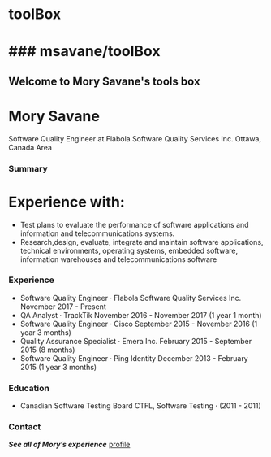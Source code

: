 # toolBox
# ### msavane/toolBox
## Welcome to Mory Savane's tools box
# Mory Savane
Software Quality Engineer at Flabola Software Quality Services
Inc.
Ottawa, Canada Area
### Summary
# Experience with: 
+ Test plans to evaluate the performance of software
applications and information and telecommunications systems.
+ Research,design, evaluate, integrate and maintain software applications, technical
environments, operating systems, embedded software, information
warehouses and telecommunications software

### Experience
+ Software Quality Engineer · Flabola Software Quality Services Inc.
November 2017 - Present
+ QA Analyst · TrackTik
November 2016 - November 2017 (1 year 1 month)
+ Software Quality Engineer · Cisco
September 2015 - November 2016 (1 year 3 months)
+ Quality Assurance Specialist · Emera Inc.
February 2015 - September 2015 (8 months)
+ Software Quality Engineer · Ping Identity
December 2013 - February 2015 (1 year 3 months)


### Education
+ Canadian Software Testing Board
CTFL, Software Testing · (2011 - 2011)

### Contact

 **_See all of Mory’s experience_** [profile](https://www.linkedin.com/in/mory-savane-63337220/)
